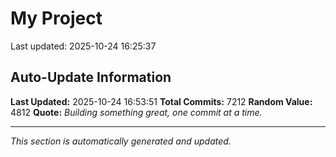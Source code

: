 # My Project


Last updated: 2025-10-24 16:25:37



















































































































































































































































































































































































































































































































































































































































































































































































































































































































































































































































































































































































































































































































































































































































































































































































































































































































































































































































































































































































































































































































































































































































































































































































































































































































































































































































































































































































































































































































































































































































































































































































































































































































































































































































































































































































































































































































































































































































































































































































































































































































































































































































































































































































































































































































































































































































































































































































































































































































































































































































































































































































































































































































































































































































































































































































































































































































































































































































































































































































































































































































































































































































































































































































































































































































































































































































































































































































































































































































































































































































































































































































































































































































































































































































































































































































































































































































































































































































































































## Auto-Update Information

**Last Updated:** 2025-10-24 16:53:51
**Total Commits:** 7212
**Random Value:** 4812
**Quote:** _Building something great, one commit at a time._

---
_This section is automatically generated and updated._